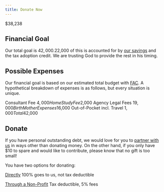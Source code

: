```yaml
---
title: Donate Now
---
```


<div class="progress">
  <div class="progress-bar progress-bar-success" role="progressbar" id="donation-total" aria-valuenow="28283" aria-valuemin="0" aria-valuemax="42000" style="width: 91.0429%">$38,238</div>
</div>

## Financial Goal

Our total goal is $42,000.$22,000 of this is accounted for by [our savings](questions#why-fundraising-first) and the tax adoption credit. We are trusting God to provide the rest in his timing.

## Possible Expenses

Our financial goal is based on our estimated total budget with [FAC](questions#fac). A hypothetical breakdown of expenses is as follows, but every situation is unique.

Consultant Fee $4,000
Home Study Fee$2,000
Agency Legal Fees $19,000
Birth Mother Expenses$16,000
Out-of-Pocket incl. Travel $1,000
Total$42,000

## Donate

If you have personal outstanding debt, we would love for you to [partner with us](partner-with-us) in ways other than donating money. On the other hand, if you only have \$10 to spare and would like to contribute, please know that no gift is too small!

You have two options for donating:

[Directly](direct-donation)
100% goes to us, not tax deductible

[Through a Non-Profit](https://adopttogether.org/families/?fundraiser=justiceadoption)
Tax deductible, 5% fees
